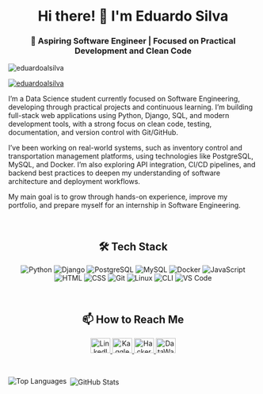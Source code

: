 <h1 align='center'>Hi there! 👋 I'm Eduardo Silva</h1>

<h3 align='center'>🚀 Aspiring Software Engineer | Focused on Practical Development and Clean Code</h3>

<p align="left"> 
  <img src="https://komarev.com/ghpvc/?username=eduardoalsilva&label=Profile%20views&color=0e75b6&style=flat" alt="eduardoalsilva" />
</p>

<p align="left">
  <a href="https://github.com/ryo-ma/github-profile-trophy">
    <img src="https://github-profile-trophy.vercel.app/?username=eduardoalsilva&theme=matrix" alt="eduardoalsilva" />
  </a>
</p>

<p align='left'>
I’m a Data Science student currently focused on Software Engineering, developing through practical projects and continuous learning. I’m building full-stack web applications using Python, Django, SQL, and modern development tools, with a strong focus on clean code, testing, documentation, and version control with Git/GitHub.

I’ve been working on real-world systems, such as inventory control and transportation management platforms, using technologies like PostgreSQL, MySQL, and Docker. I’m also exploring API integration, CI/CD pipelines, and backend best practices to deepen my understanding of software architecture and deployment workflows.

My main goal is to grow through hands-on experience, improve my portfolio, and prepare myself for an internship in Software Engineering.
</p>

<br>
<h2 align='center'>🛠 Tech Stack</h2>

<p align="center">
  <img src="https://img.icons8.com/color/48/000000/python.png" alt="Python" title="Python"/>
  <img src="https://img.icons8.com/color/48/000000/django.png" alt="Django" title="Django"/>
  <img src="https://img.icons8.com/color/48/000000/postgreesql.png" alt="PostgreSQL" title="PostgreSQL"/>
  <img src="https://img.icons8.com/color/48/000000/mysql.png" alt="MySQL" title="MySQL"/>
  <img src="https://img.icons8.com/color/48/000000/docker.png" alt="Docker" title="Docker"/>
  <img src="https://img.icons8.com/color/48/000000/javascript.png" alt="JavaScript" title="JavaScript"/>
  <img src="https://img.icons8.com/color/48/000000/html-5.png" alt="HTML" title="HTML"/>
  <img src="https://img.icons8.com/color/48/000000/css3.png" alt="CSS" title="CSS"/>
  <img src="https://img.icons8.com/color/48/000000/git.png" alt="Git" title="Git"/>
  <img src="https://img.icons8.com/color/48/000000/linux.png" alt="Linux" title="Linux"/>
  <img src="https://img.icons8.com/color/48/000000/console.png" alt="CLI" title="Command Line Interface"/>
  <img src="https://img.icons8.com/color/48/000000/visual-studio-code-2019.png" alt="VS Code" title="Visual Studio Code"/>
</p>

<br>
<h2 align='center'>📫 How to Reach Me</h2>
<p align="center">
  <a href="https://www.linkedin.com/in/eduardo-almeida-da-silva-dev/">
    <img alt="LinkedIn" height="30" width="40" src="https://cdn.jsdelivr.net/gh/devicons/devicon/icons/linkedin/linkedin-original.svg" title="LinkedIn">
  </a>
  <a href="https://www.kaggle.com/eduardosilvaap">
    <img alt="Kaggle" height="30" width="40" src="https://cdn.jsdelivr.net/gh/devicons/devicon/icons/kaggle/kaggle-original-wordmark.svg" title="Kaggle">
  </a>
  <a href="https://www.hackerrank.com/eduardoalsilva45?hr_r=1">
    <img alt="HackerRank" height="30" width="40" src="https://hrcdn.net/fcore/assets/work/header/hackerrank_logo-21e2867566.svg" title="HackerRank">
  </a>
  <a href="https://profiles.datawars.io/eduardoalsilva45">
    <img alt="DataWars" height="30" width="40" src="https://profiles.datawars.io/images/logo-sm.svg" title="DataWars">
  </a>
</p>

<br>
<p>
  <img align="left" src="https://github-readme-stats.vercel.app/api/top-langs?username=eduardoalsilva&show_icons=true&locale=en&layout=compact" alt="Top Languages" />
</p>

<p>
  &nbsp;<img align="center" src="https://github-readme-stats.vercel.app/api?username=eduardoalsilva&show_icons=true&locale=en" alt="GitHub Stats" />
</p>

